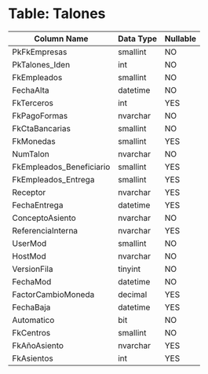 # Table: Talones

| Column Name | Data Type | Nullable |
|-------------|-----------|----------|
| PkFkEmpresas | smallint | NO |
| PkTalones_Iden | int | NO |
| FkEmpleados | smallint | NO |
| FechaAlta | datetime | NO |
| FkTerceros | int | YES |
| FkPagoFormas | nvarchar | NO |
| FkCtaBancarias | smallint | NO |
| FkMonedas | smallint | YES |
| NumTalon | nvarchar | NO |
| FkEmpleados_Beneficiario | smallint | YES |
| FkEmpleados_Entrega | smallint | YES |
| Receptor | nvarchar | YES |
| FechaEntrega | datetime | YES |
| ConceptoAsiento | nvarchar | NO |
| ReferenciaInterna | nvarchar | YES |
| UserMod | smallint | NO |
| HostMod | nvarchar | NO |
| VersionFila | tinyint | NO |
| FechaMod | datetime | NO |
| FactorCambioMoneda | decimal | YES |
| FechaBaja | datetime | YES |
| Automatico | bit | NO |
| FkCentros | smallint | NO |
| FkAñoAsiento | nvarchar | YES |
| FkAsientos | int | YES |
